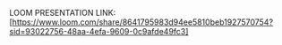  LOOM PRESENTATION LINK: [https://www.loom.com/share/8641795983d94ee5810beb1927570754?sid=93022756-48aa-4efa-9609-0c9afde49fc3]





